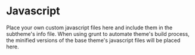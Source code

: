 Javascript
==========

Place your own custom javascript files here and include them in the subtheme's info file.
When using grunt to automate theme's build process, the minified versions of the base theme's javascript files
will be placed here.

